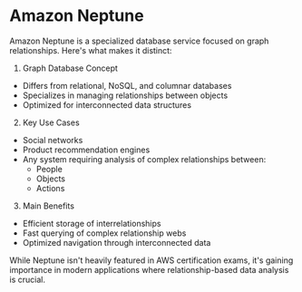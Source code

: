 # Amazon Neptune

Amazon Neptune is a specialized database service focused on graph relationships. Here's what makes it distinct:

1. Graph Database Concept

* Differs from relational, NoSQL, and columnar databases
* Specializes in managing relationships between objects
* Optimized for interconnected data structures

2. Key Use Cases

* Social networks
* Product recommendation engines
* Any system requiring analysis of complex relationships between:
  * People
  * Objects
  * Actions

3. Main Benefits

* Efficient storage of interrelationships
* Fast querying of complex relationship webs
* Optimized navigation through interconnected data

While Neptune isn't heavily featured in AWS certification exams, it's gaining importance in modern applications where relationship-based data analysis is crucial.
